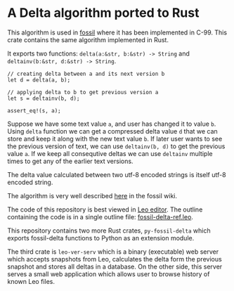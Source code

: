 # A Delta algorithm ported to Rust


This algorithm is used in [fossil](https://fossil-scm.org) where it has been implemented in C-99.
This crate contains the same algorithm implemented in Rust.

It exports two functions: `delta(a:&str, b:&str) -> String` and `deltainv(b:&str, d:&str) -> String`.

```
// creating delta between a and its next version b
let d = delta(a, b);

// applying delta to b to get previous version a
let s = deltainv(b, d);

assert_eq!(s, a);
```

Suppose we have some text value `a`, and user has changed it to value `b`. Using `delta`
function we can get a compressed delta value `d` that we can store and keep it along with
the new text value `b`. If later user wants to see the previous version of text,
we can use `deltainv(b, d)` to get the previous value `a`. If we keep all consequtive deltas
we can use `deltainv` multiple times to get any of the earlier text versions.

The delta value calculated between two utf-8 encoded strings is itself utf-8 encoded string.

The algorithm is very well described
[here](https://fossil-scm.org/home/doc/trunk/www/delta_encoder_algorithm.wiki) in the fossil wiki.

The code of this repository is best viewed in [Leo editor](https://leoeditor.com). The outline
containing the code is in a single outline file: [fossil-delta-ref.leo](fossil-delta-ref.leo).

This repository contains two more Rust crates, `py-fossil-delta` which exports fossil-delta
functions to Python as an extension module.

The third crate is `leo-ver-serv` which is a binary (executable) web server which accepts
snapshots from Leo, calculates the delta form the previous snapshot and stores all deltas
in a database. On the other side, this server serves a small web application which allows
user to browse history of known Leo files.

